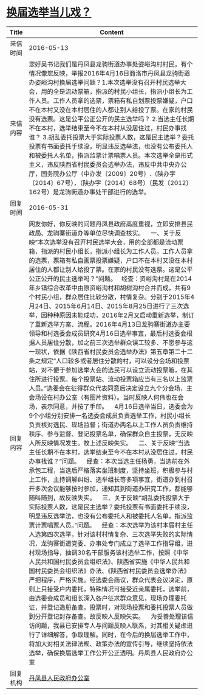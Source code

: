 # <a href="http://www.shangluo.gov.cn/zmhd/ldxxxx.jsp?urltype=leadermail.LeaderMailContentUrl&wbtreeid=1112&leadermailid=3631">换届选举当儿戏？</a>
|Title|Content|
|:---:|---|
|来信时间|2016-05-13|
|来信内容|您好吴书记我们是丹凤县龙驹街道办事处姿峪沟村村民，有个情况像您反映，举报2016年4月16日商洛市丹凤县龙驹街道办姿峪沟村换届选举问题？1.本次选举没有召开村民选举大会，用的全是流动票箱，指派的村民小组长，指派小组长为工作人员。工作人员拿的选票，票箱有私自划票投票嫌疑，户口不在本村又没在本村居住的人都让别人给投了票。在家的村民没有选票。这是公平公正公开的民主选举吗？ 2.当选主任长期不在本村，选举结束至今不在本村从没居住过，村民办事找谁？ 3.胡乱委托投票大于实际投票人数，这是民主选举？委托投票有书面委托手续没，明显违反选举法，也没有公布委托人和被委托人名单，指派监票计票唱票人员。本次选举全是形式主义，违反陕西省村民委员会选举办法，违反中共中央办公厅，国务院办公厅（中办发〔2009〕20号）.（陕办字〔2014〕67号），（陕办字〔2014〕68号）（民发〔2012〕162号）是龙驹街道办事处干部进行的选举。|
|回复时间|2016-05-31|
|回复内容|网友你好，你反映的问题丹凤县政府高度重视，立即安排县民政局、龙驹寨街道办等单位尽快调查核实。    一、关于反映“本次选举没有召开村民选举大会，用的全部都是流动票箱，指派的村民小组长，指派小组长为工作人员。工作人员拿的选票，票箱有私自画票投票嫌疑，户口不在本村又没在本村居住的人都让别人给投了票。在家的村民没有选票。这是公平公正公开的民主选举吗？”问题。   经查：资峪沟村是在2014年乡镇综合改革中由原资峪沟村和胡树沟村合并而成，共有9个村民小组，群众居住比较分散，村情复杂。分别于2015年4月24日、2015年6月14日、2015年8月25日进行了三次选举，因种种原因未能成功，2016年2月又启动重新选举，制订了重新选举方案、流程。2016年4月13日龙驹寨街道办主要领导和村选委会成员研究4月16日选举事宜，最后村选委会根据人员居住分散，加之前三次选举群众误工较多、不愿参与这一现状，依据《陕西省村民委员会选举办法》第五章第二十二条之规定“人口较多或者居住分散的村，可以设分会场和投票站，对不便于参加选举大会的选民可以设立流动投票箱，在其住所进行投票。每个投票站、流动投票箱应当有三名以上监票人员。”选委会在征得群众代表同意后决定设立九个分会场，主会场设在村办公室（有图片资料）。当时反映人何伟也在会场，表示同意，并按了手印。    4月16日选举当日，选委会为9个小组分别安排一名选委会成员负责选举工作，村民小组长负责核对选民、现场监督；街道办两名以上工作人员负责维持秩序、参与监督、登记投票名单，确保群众自主投票，无反映人所反映情况发生。故上述反映失实。    二、关于反映“当选主任长期不在本村，选举结束至今不在本村从没居住过，村民办事找谁？”问题。    经查：本次当选主任杨勇，当选前在外承包工程，当选后严格落实坐班制度，坚持坐班，积极参与村上工作，主持调解纠纷、选举组长等多项事宜，街道办到村召开多次会议能够按时参加，通知其到街道办研究工作，都能够随叫随到，故反映失实。    三、关于反映“胡乱委托投票大于实际投票人数，这是民主选举？委托投票有书面委托手续没，明显违反选举法，也没有公布委托人和被委托人名单，指派监票计票唱票人员。”问题。    经查：本次选举为该村本届村主任人选第四次选举，针对该村村情复杂、三次选举失败的实际情况，龙驹寨街道党委、办事处专门成立了选举工作指导组，进村现场指导，抽调30名干部服务该村选举工作，按照《中华人民共和国村民委员会组织法》、陕西省实施《中华人民共和国村民委员会组织法》办法、《陕西省村民委员会选举办法》严把程序，严格实施。经选委会商议，群众代表会议决定，原则上只接受户内委托，特殊情况可接受近亲属委托，选举前，由选委会成员和组长深入各户征求群众意见，现场办理委托证，并登记造册备查。投票时，对现场投票和委托投票人员做到分开登记封存备查。故反映人反映失实。    为妥善处理该信访问题，我县已安排专人与问题反映人联系，对其相关疑虑进行了详细解答，争取理解。同时，在今后的换届选举工作中，将加大对相关法律法规、政策办法的宣传引导，继续坚持依法选举，确保换届选举工作公开公正透明。丹凤县人民政府办公室|
|回复机构|<a href="../../categories/agencies/丹凤县人民政府办公室.md">丹凤县人民政府办公室</a>|
